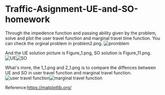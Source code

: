 # Traffic-Asignment-UE-and-SO-homework
Through the impedence function and passing ability given by the problem, solve and plot the user travel function and marginal travel time function.
You can check the orginal problem in problem2.png.
![promblem](https://github.com/yukiiwong/Traffic-Asignment-UE-and-SO-homework/blob/master/problem2.png)

And the UE solution picture is Figure_1.png, SO solution is Figure_11.png.
![UE](https://github.com/yukiiwong/Traffic-Asignment-UE-and-SO-homework/blob/master/Figure_1.png)![SO](https://github.com/yukiiwong/Traffic-Asignment-UE-and-SO-homework/blob/master/Figure_11.png)

What's more, the 1_1.png and 2_1.png is to compare the diffences between UE and SO in user travel function and marginal travel function.
![user travel function](https://github.com/yukiiwong/Traffic-Asignment-UE-and-SO-homework/blob/master/1_1.png)![marginal travel function](https://github.com/yukiiwong/Traffic-Asignment-UE-and-SO-homework/blob/master/2_1.png)

Reference:https://matplotlib.org/
